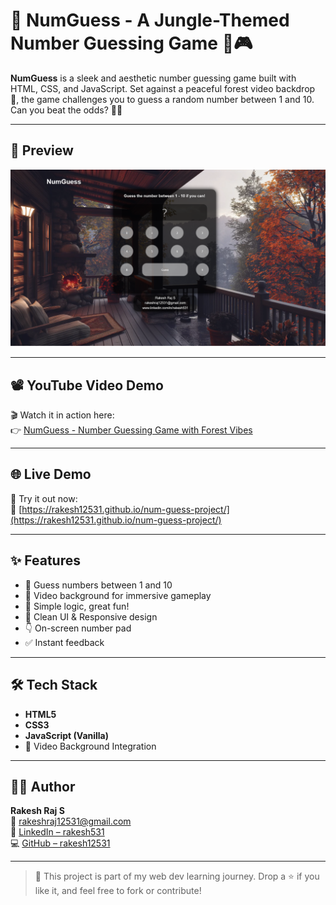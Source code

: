 # 🔢 NumGuess - A Jungle-Themed Number Guessing Game 🌲🎮

**NumGuess** is a sleek and aesthetic number guessing game built with HTML, CSS, and JavaScript. Set against a peaceful forest video backdrop 🌳, the game challenges you to guess a random number between 1 and 10. Can you beat the odds? 🧠💥

---

## 📸 Preview

![NumGuess Preview](./numguess.png)

---

## 📽️ YouTube Video Demo

🎬 Watch it in action here:  
👉 [NumGuess - Number Guessing Game with Forest Vibes](https://youtu.be/Fal1pHe1caE)

---

## 🌐 Live Demo

🚀 Try it out now:  
🔗 [https://rakesh12531.github.io/num-guess-project/](https://rakesh12531.github.io/num-guess-project/)

---

## ✨ Features

- 🎯 Guess numbers between 1 and 10
- 🌲 Video background for immersive gameplay
- 🧠 Simple logic, great fun!
- 🎨 Clean UI & Responsive design
- 👇 On-screen number pad
- ✅ Instant feedback

---

## 🛠️ Tech Stack

- **HTML5**
- **CSS3**
- **JavaScript (Vanilla)**
- 🔁 Video Background Integration

---

## 👨‍💻 Author

**Rakesh Raj S**  
📧 rakeshraj12531@gmail.com  
🔗 [LinkedIn – rakesh531](https://www.linkedin.com/in/rakesh531)  
💻 [GitHub – rakesh12531](https://github.com/rakesh12531)

---

> 🎉 This project is part of my web dev learning journey. Drop a ⭐ if you like it, and feel free to fork or contribute!

